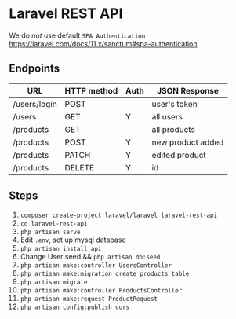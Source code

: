 # Laravel REST API

We do _not_ use default `SPA Authentication` https://laravel.com/docs/11.x/sanctum#spa-authentication

## Endpoints

| URL          | HTTP method | Auth | JSON Response     |
| ------------ | ----------- | ---- | ----------------- |
| /users/login | POST        |      | user's token      |
| /users       | GET         | Y    | all users         |
| /products    | GET         |      | all products      |
| /products    | POST        | Y    | new product added |
| /products    | PATCH       | Y    | edited product    |
| /products    | DELETE      | Y    | id                |

## Steps

1. `composer create-project laravel/laravel laravel-rest-api`
2. `cd laravel-rest-api`
3. `php artisan serve`
4. Edit `.env`, set up mysql database
5. `php artisan install:api`
6. Change User seed && `php artisan db:seed`
7. `php artisan make:controller UsersController`
8. `php artisan make:migration create_products_table`
9. `php artisan migrate`
10. `php artisan make:controller ProductsController`
11. `php artisan make:request ProductRequest`
12. `php artisan config:publish cors`
